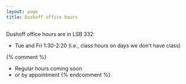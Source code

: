 ```yaml
---
layout: page
title: Dushoff office hours
---
```


Dushoff office hours are in LSB 332:

* Tue and Fri 1:30-2:20 (i.e., class hours on days we don't have class)

{% comment %} 
* Regular hours coming soon
* or by appointment
{% endcomment %} 
